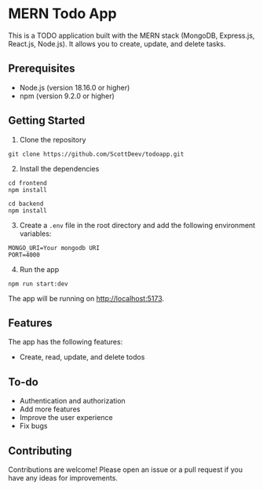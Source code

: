 
# MERN Todo App

This is a TODO application built with the MERN stack (MongoDB, Express.js, React.js, Node.js). It allows you to create, update, and delete tasks.
## Prerequisites

- Node.js (version 18.16.0 or higher)
- npm (version 9.2.0 or higher)

## Getting Started

1. Clone the repository

```
git clone https://github.com/ScottDeev/todoapp.git
```

2. Install the dependencies

```
cd frontend
npm install

cd backend
npm install
```

3. Create a `.env` file in the root directory and add the following environment variables:

```
MONGO_URI=Your mongodb URI
PORT=4000
```

4. Run the app

```
npm run start:dev
```

The app will be running on [http://localhost:5173](http://localhost:5173/).

## Features

The app has the following features:

* Create, read, update, and delete todos

## To-do
* Authentication and authorization
* Add more features
* Improve the user experience
* Fix bugs

## Contributing

Contributions are welcome! Please open an issue or a pull request if you have any ideas for improvements.

